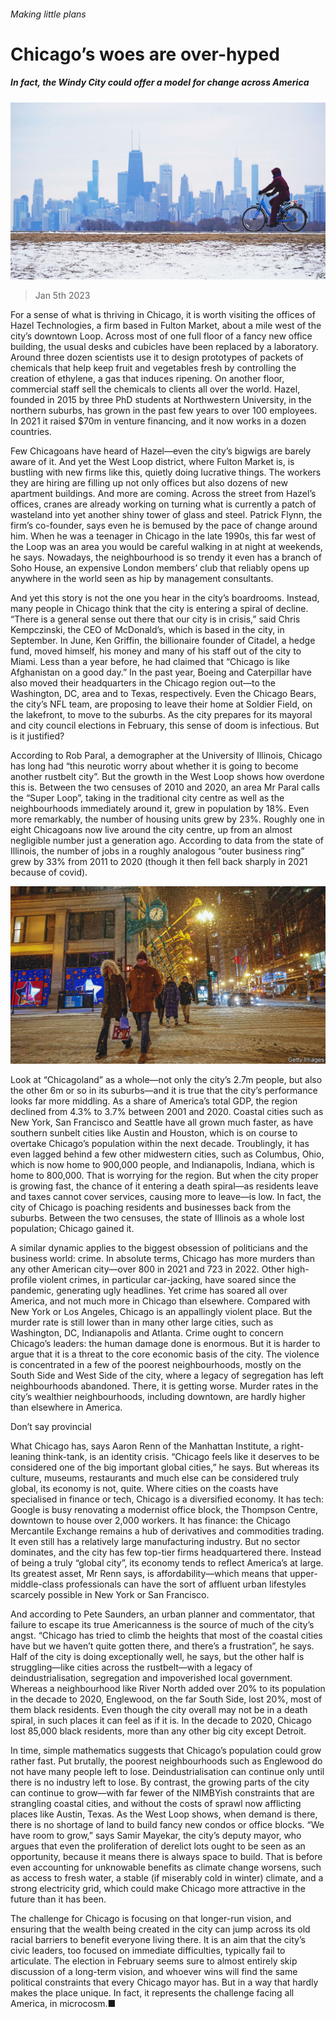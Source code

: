 ###### Making little plans

# Chicago’s woes are over-hyped 

##### In fact, the Windy City could offer a model for change across America 

![image](images/20230107_USP001.jpg) 

> Jan 5th 2023 

For a sense of what is thriving in Chicago, it is worth visiting the offices of Hazel Technologies, a firm based in Fulton Market, about a mile west of the city’s downtown Loop. Across most of one full floor of a fancy new office building, the usual desks and cubicles have been replaced by a laboratory. Around three dozen scientists use it to design prototypes of packets of chemicals that help keep fruit and vegetables fresh by controlling the creation of ethylene, a gas that induces ripening. On another floor, commercial staff sell the chemicals to clients all over the world. Hazel, founded in 2015 by three PhD students at Northwestern University, in the northern suburbs, has grown in the past few years to over 100 employees. In 2021 it raised $70m in venture financing, and it now works in a dozen countries.

Few Chicagoans have heard of Hazel—even the city’s bigwigs are barely aware of it. And yet the West Loop district, where Fulton Market is, is bustling with new firms like this, quietly doing lucrative things. The workers they are hiring are filling up not only offices but also dozens of new apartment buildings. And more are coming. Across the street from Hazel’s offices, cranes are already working on turning what is currently a patch of wasteland into yet another shiny tower of glass and steel. Patrick Flynn, the firm’s co-founder, says even he is bemused by the pace of change around him. When he was a teenager in Chicago in the late 1990s, this far west of the Loop was an area you would be careful walking in at night at weekends, he says. Nowadays, the neighbourhood is so trendy it even has a branch of Soho House, an expensive London members’ club that reliably opens up anywhere in the world seen as hip by management consultants.

And yet this story is not the one you hear in the city’s boardrooms. Instead, many people in Chicago think that the city is entering a spiral of decline. “There is a general sense out there that our city is in crisis,” said Chris Kempczinski, the CEO of McDonald’s, which is based in the city, in September. In June, Ken Griffin, the billionaire founder of Citadel, a hedge fund, moved himself, his money and many of his staff out of the city to Miami. Less than a year before, he had claimed that “Chicago is like Afghanistan on a good day.” In the past year, Boeing and Caterpillar have also moved their headquarters in the Chicago region out—to the Washington, DC, area and to Texas, respectively. Even the Chicago Bears, the city’s NFL team, are proposing to leave their home at Soldier Field, on the lakefront, to move to the suburbs. As the city prepares for its mayoral and city council elections in February, this sense of doom is infectious. But is it justified? 

According to Rob Paral, a demographer at the University of Illinois, Chicago has long had “this neurotic worry about whether it is going to become another rustbelt city”. But the growth in the West Loop shows how overdone this is. Between the two censuses of 2010 and 2020, an area Mr Paral calls the “Super Loop”, taking in the traditional city centre as well as the neighbourhoods immediately around it, grew in population by 18%. Even more remarkably, the number of housing units grew by 23%. Roughly one in eight Chicagoans now live around the city centre, up from an almost negligible number just a generation ago. According to data from the state of Illinois, the number of jobs in a roughly analogous “outer business ring” grew by 33% from 2011 to 2020 (though it then fell back sharply in 2021 because of covid). 

![image](images/20230107_USP004.jpg) 


Look at “Chicagoland” as a whole—not only the city’s 2.7m people, but also the other 6m or so in its suburbs—and it is true that the city’s performance looks far more middling. As a share of America’s total GDP, the region declined from 4.3% to 3.7% between 2001 and 2020. Coastal cities such as New York, San Francisco and Seattle have all grown much faster, as have southern sunbelt cities like Austin and Houston, which is on course to overtake Chicago’s population within the next decade. Troublingly, it has even lagged behind a few other midwestern cities, such as Columbus, Ohio, which is now home to 900,000 people, and Indianapolis, Indiana, which is home to 800,000. That is worrying for the region. But when the city proper is growing fast, the chance of it entering a death spiral—as residents leave and taxes cannot cover services, causing more to leave—is low. In fact, the city of Chicago is poaching residents and businesses back from the suburbs. Between the two censuses, the state of Illinois as a whole lost population; Chicago gained it.

A similar dynamic applies to the biggest obsession of politicians and the business world: crime. In absolute terms, Chicago has more murders than any other American city—over 800 in 2021 and 723 in 2022. Other high-profile violent crimes, in particular car-jacking, have soared since the pandemic, generating ugly headlines. Yet crime has soared all over America, and not much more in Chicago than elsewhere. Compared with New York or Los Angeles, Chicago is an appallingly violent place. But the murder rate is still lower than in many other large cities, such as Washington, DC, Indianapolis and Atlanta. Crime ought to concern Chicago’s leaders: the human damage done is enormous. But it is harder to argue that it is a threat to the core economic basis of the city. The violence is concentrated in a few of the poorest neighbourhoods, mostly on the South Side and West Side of the city, where a legacy of segregation has left neighbourhoods abandoned. There, it is getting worse. Murder rates in the city’s wealthier neighbourhoods, including downtown, are hardly higher than elsewhere in America. 

Don’t say provincial 

What Chicago has, says Aaron Renn of the Manhattan Institute, a right-leaning think-tank, is an identity crisis. “Chicago feels like it deserves to be considered one of the big important global cities,” he says. But whereas its culture, museums, restaurants and much else can be considered truly global, its economy is not, quite. Where cities on the coasts have specialised in finance or tech, Chicago is a diversified economy. It has tech: Google is busy renovating a modernist office block, the Thompson Centre, downtown to house over 2,000 workers. It has finance: the Chicago Mercantile Exchange remains a hub of derivatives and commodities trading. It even still has a relatively large manufacturing industry. But no sector dominates, and the city has few top-tier firms headquartered there. Instead of being a truly “global city”, its economy tends to reflect America’s at large. Its greatest asset, Mr Renn says, is affordability—which means that upper-middle-class professionals can have the sort of affluent urban lifestyles scarcely possible in New York or San Francisco.

And according to Pete Saunders, an urban planner and commentator, that failure to escape its true Americanness is the source of much of the city’s angst. “Chicago has tried to climb the heights that most of the coastal cities have but we haven’t quite gotten there, and there’s a frustration”, he says. Half of the city is doing exceptionally well, he says, but the other half is struggling—like cities across the rustbelt—with a legacy of deindustrialisation, segregation and impoverished local government. Whereas a neighbourhood like River North added over 20% to its population in the decade to 2020, Englewood, on the far South Side, lost 20%, most of them black residents. Even though the city overall may not be in a death spiral, in such places it can feel as if it is. In the decade to 2020, Chicago lost 85,000 black residents, more than any other big city except Detroit. 

In time, simple mathematics suggests that Chicago’s population could grow rather fast. Put brutally, the poorest neighbourhoods such as Englewood do not have many people left to lose. Deindustrialisation can continue only until there is no industry left to lose. By contrast, the growing parts of the city can continue to grow—with far fewer of the NIMBYish constraints that are strangling coastal cities, and without the costs of sprawl now afflicting places like Austin, Texas. As the West Loop shows, when demand is there, there is no shortage of land to build fancy new condos or office blocks. “We have room to grow,” says Samir Mayekar, the city’s deputy mayor, who argues that even the proliferation of derelict lots ought to be seen as an opportunity, because it means there is always space to build. That is before even accounting for unknowable benefits as climate change worsens, such as access to fresh water, a stable (if miserably cold in winter) climate, and a strong electricity grid, which could make Chicago more attractive in the future than it has been.

The challenge for Chicago is focusing on that longer-run vision, and ensuring that the wealth being created in the city can jump across its old racial barriers to benefit everyone living there. It is an aim that the city’s civic leaders, too focused on immediate difficulties, typically fail to articulate. The election in February seems sure to almost entirely skip discussion of a long-term vision, and whoever wins will find the same political constraints that every Chicago mayor has. But in a way that hardly makes the place unique. In fact, it represents the challenge facing all America, in microcosm.■


